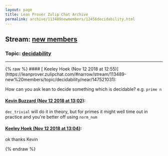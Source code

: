 ```yaml
---
layout: page
title: Lean Prover Zulip Chat Archive 
permalink: archive/113489newmembers/12456decidability.html
---
```


## Stream: [new members](https://leanprover-community.github.io/archive/113489newmembers/index.html)
### Topic: [decidability](https://leanprover-community.github.io/archive/113489newmembers/12456decidability.html)

---

<base href="https://leanprover.zulipchat.com">
{% raw %}
#### [ Keeley Hoek (Nov 12 2018 at 12:55)](https://leanprover.zulipchat.com/#narrow/stream/113489-new%20members/topic/decidability/near/147521031):
<p>How can you ask lean to decide something which is decidable? e.g. <code>prime n</code></p>

#### [ Kevin Buzzard (Nov 12 2018 at 13:02)](https://leanprover.zulipchat.com/#narrow/stream/113489-new%20members/topic/decidability/near/147521350):
<p><code>dec_trivial</code> will do it in theory, but for primes it might well time out in practice and you're better off using <code>norm_num</code></p>

#### [ Keeley Hoek (Nov 12 2018 at 13:04)](https://leanprover.zulipchat.com/#narrow/stream/113489-new%20members/topic/decidability/near/147521438):
<p>ok thanks Kevin</p>


{% endraw %}
